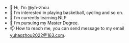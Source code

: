 - 👋 Hi, I’m @yh-zhou
- 👀 I’m interested in playing basketball, cycling and so on.
- 🌱 I’m currently learning NLP
- 💞️ I’m pursuing my Master Degree.
- 📫 How to reach me, you can send message to my email yuhaozhou2022@163.com.

<!---
yhzhou688/yhzhou688 is a ✨ special ✨ repository because its `README.md` (this file) appears on your GitHub profile.
You can click the Preview link to take a look at your changes.
--->
